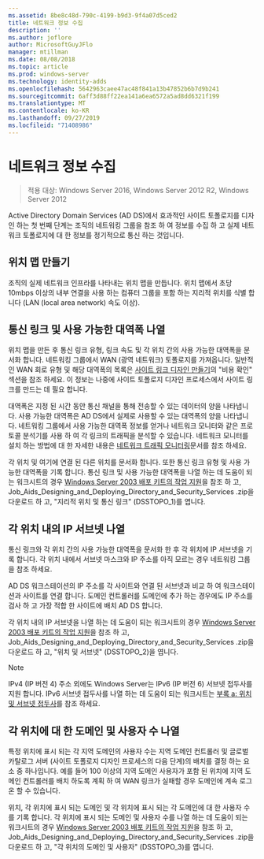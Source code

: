 ```yaml
---
ms.assetid: 8be8c48d-790c-4199-b9d3-9f4a07d5ced2
title: 네트워크 정보 수집
description: ''
ms.author: joflore
author: MicrosoftGuyJFlo
manager: mtillman
ms.date: 08/08/2018
ms.topic: article
ms.prod: windows-server
ms.technology: identity-adds
ms.openlocfilehash: 5642963caee47ac48f841a13b47852b6b7d9b241
ms.sourcegitcommit: 6aff3d88ff22ea141a6ea6572a5ad8dd6321f199
ms.translationtype: MT
ms.contentlocale: ko-KR
ms.lasthandoff: 09/27/2019
ms.locfileid: "71408986"
---
```

# <a name="collecting-network-information"></a>네트워크 정보 수집

>적용 대상: Windows Server 2016, Windows Server 2012 R2, Windows Server 2012

Active Directory Domain Services (AD DS)에서 효과적인 사이트 토폴로지를 디자인 하는 첫 번째 단계는 조직의 네트워킹 그룹을 참조 하 여 정보를 수집 하 고 실제 네트워크 토폴로지에 대 한 정보를 정기적으로 통신 하는 것입니다.  
  
## <a name="creating-a-location-map"></a>위치 맵 만들기

조직의 실제 네트워크 인프라를 나타내는 위치 맵을 만듭니다. 위치 맵에서 초당 10mbps 이상의 내부 연결을 사용 하는 컴퓨터 그룹을 포함 하는 지리적 위치를 식별 합니다 (LAN (local area network) 속도 이상).  
  
## <a name="listing-communication-links-and-available-bandwidth"></a>통신 링크 및 사용 가능한 대역폭 나열

위치 맵을 만든 후 통신 링크 유형, 링크 속도 및 각 위치 간의 사용 가능한 대역폭을 문서화 합니다. 네트워킹 그룹에서 WAN (광역 네트워크) 토폴로지를 가져옵니다. 일반적인 WAN 회로 유형 및 해당 대역폭의 목록은 [사이트 링크 디자인 만들기](../../ad-ds/plan/Creating-a-Site-Link-Design.md)의 "비용 확인" 섹션을 참조 하세요. 이 정보는 나중에 사이트 토폴로지 디자인 프로세스에서 사이트 링크를 만드는 데 필요 합니다.  
  
대역폭은 지정 된 시간 동안 통신 채널을 통해 전송할 수 있는 데이터의 양을 나타냅니다. 사용 가능한 대역폭은 AD DS에서 실제로 사용할 수 있는 대역폭의 양을 나타냅니다. 네트워킹 그룹에서 사용 가능한 대역폭 정보를 얻거나 네트워크 모니터와 같은 프로토콜 분석기를 사용 하 여 각 링크의 트래픽을 분석할 수 있습니다. 네트워크 모니터를 설치 하는 방법에 대 한 자세한 내용은 [네트워크 트래픽 모니터링](https://go.microsoft.com/fwlink/?LinkId=107058)문서를 참조 하세요.  
  
각 위치 및 여기에 연결 된 다른 위치를 문서화 합니다. 또한 통신 링크 유형 및 사용 가능한 대역폭을 기록 합니다. 통신 링크 및 사용 가능한 대역폭을 나열 하는 데 도움이 되는 워크시트의 경우 [Windows Server 2003 배포 키트의 작업 지원](https://go.microsoft.com/fwlink/?LinkID=102558)을 참조 하 고, Job_Aids_Designing_and_Deploying_Directory_and_Security_Services .zip을 다운로드 하 고, "지리적 위치 및 통신 링크" (DSSTOPO_1)를 엽니다.  
  
## <a name="listing-ip-subnets-within-each-location"></a>각 위치 내의 IP 서브넷 나열

통신 링크와 각 위치 간의 사용 가능한 대역폭을 문서화 한 후 각 위치에 IP 서브넷을 기록 합니다. 각 위치 내에서 서브넷 마스크와 IP 주소를 아직 모르는 경우 네트워킹 그룹을 참조 하세요.  
  
AD DS 워크스테이션의 IP 주소를 각 사이트와 연결 된 서브넷과 비교 하 여 워크스테이션과 사이트를 연결 합니다. 도메인 컨트롤러를 도메인에 추가 하는 경우에도 IP 주소를 검사 하 고 가장 적합 한 사이트에 배치 AD DS 합니다.  
  
각 위치 내의 IP 서브넷을 나열 하는 데 도움이 되는 워크시트의 경우 [Windows Server 2003 배포 키트의 작업 지원](https://go.microsoft.com/fwlink/?LinkID=102558)을 참조 하 고, Job_Aids_Designing_and_Deploying_Directory_and_Security_Services .zip을 다운로드 하 고, "위치 및 서브넷" (DSSTOPO_2)을 엽니다.  
  
> [!NOTE]  
> IPv4 (IP 버전 4) 주소 외에도 Windows Server는 IPv6 (IP 버전 6) 서브넷 접두사를 지원 합니다. IPv6 서브넷 접두사를 나열 하는 데 도움이 되는 워크시트는 [부록 a: 위치 및 서브넷 접두사](../../ad-ds/plan/Appendix-A--Locations-and-Subnet-Prefixes.md)를 참조 하세요.  

## <a name="listing-domains-and-number-of-users-for-each-location"></a>각 위치에 대 한 도메인 및 사용자 수 나열

특정 위치에 표시 되는 각 지역 도메인의 사용자 수는 지역 도메인 컨트롤러 및 글로벌 카탈로그 서버 (사이트 토폴로지 디자인 프로세스의 다음 단계)의 배치를 결정 하는 요소 중 하나입니다. 예를 들어 100 이상의 지역 도메인 사용자가 포함 된 위치에 지역 도메인 컨트롤러를 배치 하도록 계획 하 여 WAN 링크가 실패할 경우 도메인에 계속 로그온 할 수 있습니다.  
  
위치, 각 위치에 표시 되는 도메인 및 각 위치에 표시 되는 각 도메인에 대 한 사용자 수를 기록 합니다. 각 위치에 표시 되는 도메인 및 사용자 수를 나열 하는 데 도움이 되는 워크시트의 경우 [Windows Server 2003 배포 키트의 작업 지원](https://go.microsoft.com/fwlink/?LinkID=102558)을 참조 하 고, Job_Aids_Designing_and_Deploying_Directory_and_Security_Services .zip을 다운로드 하 고, "각 위치의 도메인 및 사용자" (DSSTOPO_3)를 엽니다.  
